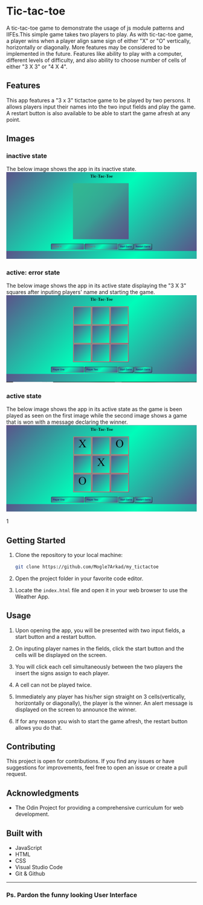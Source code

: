# Tic-tac-toe
A tic-tac-toe game to demonstrate the usage of js module patterns and IIFEs.This simple game takes two players to play. As with tic-tac-toe game, a player wins when a player align same  sign of either "X" or "O" vertically, horizontally or diagonally. More features may be considered to be implemented in the future. Features like ability to play with a computer, different levels of difficulty, and also ability to choose number of cells of either "3 X 3" or "4 X 4".

## Features
This app features a "3 x 3" tictactoe game to be played by two persons. It allows players input their names into the two input fields and play the game. A restart button is also available to be able to start the game afresh at any point.

## Images

### inactive state
The below image shows the app in its inactive state.
![](./screenshots/start.png)

### active: error state
The below image shows the app in its active state displaying the "3 X 3" squares after inputing players' name and starting the game.
![](./screenshots/cellsdisplay.png)

### active state
The below image shows the app in its active state as the game is been played as seen on the first image while the second image shows a game that is won with a message declaring the winner.
![](./screenshots/active2.png)

1[](./screenshots/active3.png)

## Getting Started

1. Clone the repository to your local machine:

   ```bash
   git clone https://github.com/Mogle7Arkad/my_tictactoe
   ```
2. Open the project folder in your favorite code editor.

4. Locate the `index.html` file and open it in your web browser to use the Weather App.

## Usage

1. Upon opening the app, you will be presented with two input fields, a start button and a restart button.

2. On inputing player names in the fields, click the start button and the cells will be displayed on the screen.

3. You will click each cell simultaneously between the two players the insert the signs assign to each player.

4. A cell can not be played twice.

5. Immediately any player has his/her sign straight on 3 cells(vertically, horizontally or diagonally), the player is the winner. An alert message is displayed on the screen to announce the winner.

6. If for any reason you wish to start the game afresh, the restart button allows you do that.

## Contributing

This project is open for contributions. If you find any issues or have suggestions for improvements, feel free to open an issue or create a pull request.

## Acknowledgments

- The Odin Project for providing a comprehensive curriculum for web development.

## Built with
- JavaScript
- HTML
- CSS
- Visual Studio Code
- Git & Github
---

### Ps. Pardon the funny looking User Interface